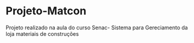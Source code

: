 # Projeto-Matcon
 Projeto realizado na aula do curso Senac- Sistema para Gereciamento da loja materiais de construções
